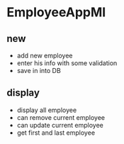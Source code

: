 # EmployeeAppMI

## new
- add new employee 
- enter his info with some validation
- save in into DB

## display
- display all employee 
- can remove current employee
- can update current employee
- get first and last employee
